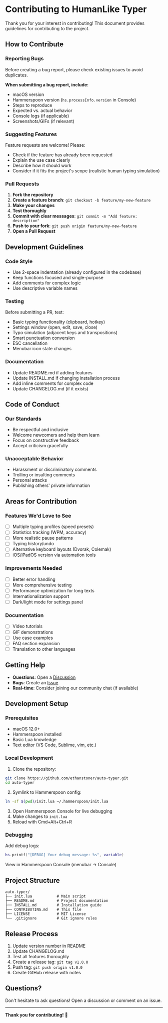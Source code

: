 # Contributing to HumanLike Typer

Thank you for your interest in contributing! This document provides guidelines for contributing to the project.

## How to Contribute

### Reporting Bugs

Before creating a bug report, please check existing issues to avoid duplicates.

**When submitting a bug report, include:**
- macOS version
- Hammerspoon version (`hs.processInfo.version` in Console)
- Steps to reproduce
- Expected vs. actual behavior
- Console logs (if applicable)
- Screenshots/GIFs (if relevant)

### Suggesting Features

Feature requests are welcome! Please:
- Check if the feature has already been requested
- Explain the use case clearly
- Describe how it should work
- Consider if it fits the project's scope (realistic human typing simulation)

### Pull Requests

1. **Fork the repository**
2. **Create a feature branch**: `git checkout -b feature/my-new-feature`
3. **Make your changes**
4. **Test thoroughly**
5. **Commit with clear messages**: `git commit -m "Add feature: description"`
6. **Push to your fork**: `git push origin feature/my-new-feature`
7. **Open a Pull Request**

## Development Guidelines

### Code Style

- Use 2-space indentation (already configured in the codebase)
- Keep functions focused and single-purpose
- Add comments for complex logic
- Use descriptive variable names

### Testing

Before submitting a PR, test:
- Basic typing functionality (clipboard, hotkey)
- Settings window (open, edit, save, close)
- Typo simulation (adjacent keys and transpositions)
- Smart punctuation conversion
- ESC cancellation
- Menubar icon state changes

### Documentation

- Update README.md if adding features
- Update INSTALL.md if changing installation process
- Add inline comments for complex code
- Update CHANGELOG.md (if it exists)

## Code of Conduct

### Our Standards

- Be respectful and inclusive
- Welcome newcomers and help them learn
- Focus on constructive feedback
- Accept criticism gracefully

### Unacceptable Behavior

- Harassment or discriminatory comments
- Trolling or insulting comments
- Personal attacks
- Publishing others' private information

## Areas for Contribution

### Features We'd Love to See

- [ ] Multiple typing profiles (speed presets)
- [ ] Statistics tracking (WPM, accuracy)
- [ ] More realistic pause patterns
- [ ] Typing history/undo
- [ ] Alternative keyboard layouts (Dvorak, Colemak)
- [ ] iOS/iPadOS version via automation tools

### Improvements Needed

- [ ] Better error handling
- [ ] More comprehensive testing
- [ ] Performance optimization for long texts
- [ ] Internationalization support
- [ ] Dark/light mode for settings panel

### Documentation

- [ ] Video tutorials
- [ ] GIF demonstrations
- [ ] Use case examples
- [ ] FAQ section expansion
- [ ] Translation to other languages

## Getting Help

- **Questions**: Open a [Discussion](https://github.com/ethanstoner/auto-typer/discussions)
- **Bugs**: Create an [Issue](https://github.com/ethanstoner/auto-typer/issues)
- **Real-time**: Consider joining our community chat (if available)

## Development Setup

### Prerequisites

- macOS 12.0+
- Hammerspoon installed
- Basic Lua knowledge
- Text editor (VS Code, Sublime, vim, etc.)

### Local Development

1. Clone the repository:
```bash
git clone https://github.com/ethanstoner/auto-typer.git
cd auto-typer
```

2. Symlink to Hammerspoon config:
```bash
ln -sf $(pwd)/init.lua ~/.hammerspoon/init.lua
```

3. Open Hammerspoon Console for live debugging
4. Make changes to `init.lua`
5. Reload with Cmd+Alt+Ctrl+R

### Debugging

Add debug logs:
```lua
hs.printf("[DEBUG] Your debug message: %s", variable)
```

View in Hammerspoon Console (menubar → Console)

## Project Structure

```
auto-typer/
├── init.lua           # Main script
├── README.md          # Project documentation
├── INSTALL.md         # Installation guide
├── CONTRIBUTING.md    # This file
├── LICENSE            # MIT License
└── .gitignore         # Git ignore rules
```

## Release Process

1. Update version number in README
2. Update CHANGELOG.md
3. Test all features thoroughly
4. Create a release tag: `git tag v1.0.0`
5. Push tag: `git push origin v1.0.0`
6. Create GitHub release with notes

## Questions?

Don't hesitate to ask questions! Open a discussion or comment on an issue.

---

**Thank you for contributing!** 🙏

